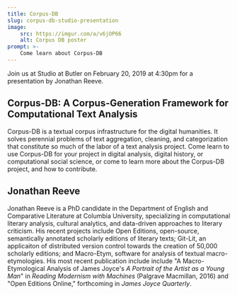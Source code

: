 ```yaml
---
title: Corpus-DB
slug: corpus-db-studio-presentation
image: 
	src: https://imgur.com/a/v6jOP66
	alt: Corpus DB poster
prompt: >-
	Come learn about Corpus-DB
---
```


Join us at Studio at Butler on February 20, 2019 at 4:30pm for a presentation by Jonathan Reeve.

## Corpus-DB: A Corpus-Generation Framework for Computational Text Analysis

Corpus-DB is a textual corpus infrastructure for the digital humanities. It solves perennial problems of text aggregation, cleaning, and categorization that constitute so much of the labor of a text analysis project. Come learn to use Corpus-DB for your project in digital analysis, digital history, or computational social science, or come to learn more about the Corpus-DB project, and how to contribute.

## Jonathan Reeve

Jonathan Reeve is a PhD candidate in the Department of English and Comparative Literature at Columbia University, specializing in computational literary analysis, cultural analytics, and data-driven approaches to literary criticism. His recent projects include Open Editions, open-source, semantically annotated scholarly editions of literary texts; Git-Lit, an applicaiton of distributed version control towards the creation of 50,000 scholarly editions; and Macro-Etym, software for analysis of textual macro-etymologies. His most recent publication include include "A Macro-Etymological Analysis of James Joyce's *A Portrait of the Artist as a Young Man*" in *Reading Modernism with Machines* (Palgrave Macmillan, 2016) and "Open Editions Online," forthcoming in *James Joyce Quarterly*. 